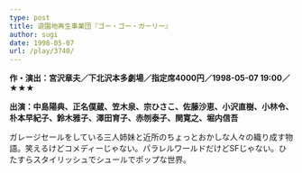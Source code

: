 ```yaml
---
type: post
title: 遊園地再生事業団『ゴー・ゴー・ガーリー』
author: sugi
date: 1998-05-07
url: /play/3740/
---
```

**作・演出：宮沢章夫／下北沢本多劇場／指定席4000円／1998-05-07 19:00／★★★**

**出演：中島陽典、正名僕蔵、笠木泉、宗ひさこ、佐藤沙恵、小沢直樹、小林令、朴本早紀子、鈴木雅子、澤田育子、赤刎泰子、関寛之、堀内信吾**

ガレージセールをしている三人姉妹と近所のちょっとおかしな人々の織り成す物語。笑えるけどコメディーじゃない。パラレルワールドだけどSFじゃない。ひたすらスタイリッシュでシュールでポップな世界。

